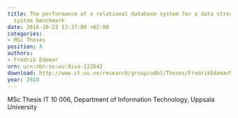 ```yaml
---
title: The performance of a relational database system for a data stream management
  system benchmark
date: 2016-10-23 13:37:00 +02:00
categories:
- MSc Theses
position: 8
authors:
- Fredrik Edemar
urn: urn:nbn:se:uu:diva-122642
download: http://www.it.uu.se/research/group/udbl/Theses/FredrikEdemarMSc.pdf
year: 2010
---
```


MSc Thesis IT 10 006, Department of Information Technology, Uppsala University

